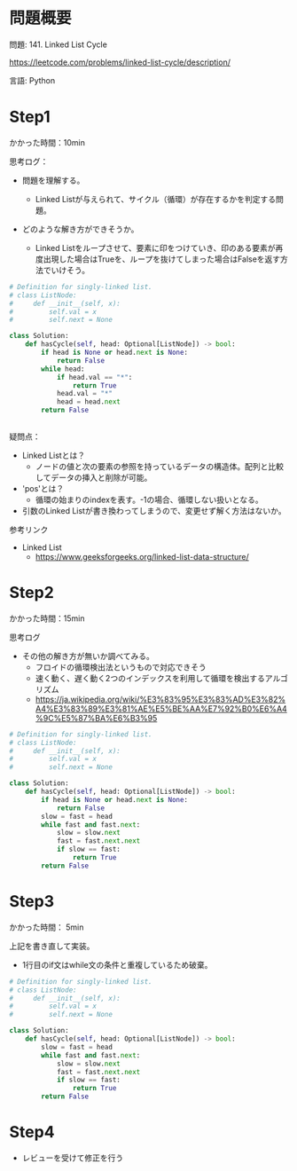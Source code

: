 # 問題概要
問題: 141. Linked List Cycle

https://leetcode.com/problems/linked-list-cycle/description/

言語: Python

# Step1

かかった時間：10min

思考ログ：
- 問題を理解する。
  - Linked Listが与えられて、サイクル（循環）が存在するかを判定する問題。

- どのような解き方ができそうか。
  - Linked Listをループさせて、要素に印をつけていき、印のある要素が再度出現した場合はTrueを、ループを抜けてしまった場合はFalseを返す方法でいけそう。

```python
# Definition for singly-linked list.
# class ListNode:
#     def __init__(self, x):
#         self.val = x
#         self.next = None

class Solution:
    def hasCycle(self, head: Optional[ListNode]) -> bool:
        if head is None or head.next is None:
            return False
        while head:
            if head.val == "*":
                return True
            head.val = "*"
            head = head.next
        return False
        
```
疑問点：
- Linked Listとは？
  - ノードの値と次の要素の参照を持っているデータの構造体。配列と比較してデータの挿入と削除が可能。
- 'pos'とは？
  - 循環の始まりのindexを表す。-1の場合、循環しない扱いとなる。
- 引数のLinked Listが書き換わってしまうので、変更せず解く方法はないか。
 
参考リンク
- Linked List
  - https://www.geeksforgeeks.org/linked-list-data-structure/
 
# Step2
かかった時間：15min

思考ログ
- その他の解き方が無いか調べてみる。
  - フロイドの循環検出法というもので対応できそう
  - 速く動く、遅く動く2つのインデックスを利用して循環を検出するアルゴリズム
  - https://ja.wikipedia.org/wiki/%E3%83%95%E3%83%AD%E3%82%A4%E3%83%89%E3%81%AE%E5%BE%AA%E7%92%B0%E6%A4%9C%E5%87%BA%E6%B3%95

```python
# Definition for singly-linked list.
# class ListNode:
#     def __init__(self, x):
#         self.val = x
#         self.next = None

class Solution:
    def hasCycle(self, head: Optional[ListNode]) -> bool:
        if head is None or head.next is None:
            return False
        slow = fast = head
        while fast and fast.next:
            slow = slow.next
            fast = fast.next.next
            if slow == fast:
                return True
        return False
```

# Step3
かかった時間： 5min

上記を書き直して実装。

- 1行目のif文はwhile文の条件と重複しているため破棄。

```python
# Definition for singly-linked list.
# class ListNode:
#     def __init__(self, x):
#         self.val = x
#         self.next = None

class Solution:
    def hasCycle(self, head: Optional[ListNode]) -> bool:
        slow = fast = head
        while fast and fast.next:
            slow = slow.next
            fast = fast.next.next
            if slow == fast:
                return True
        return False
```

# Step4 
- レビューを受けて修正を行う

```python


```
